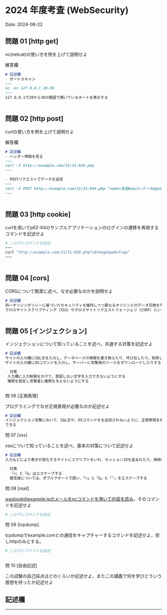 # 2024 年度考査 (WebSecurity)

Date: 2024-08-22

## 問題 01 [http get]

nc(netcat)の使い方を例を上げて説明せよ

解答欄

```md
# 記述欄
- ポートスキャン
~~~
nc -zv 127.0.0.1 20-30
~~~
127.0.0.1で20から30の範囲で開いているポートを表示する



```

## 問題 02 [http post]

curlの使い方を例を上げて説明せよ

解答欄

```md
# 記述欄
- ヘッダー情報を見る
~~~
curl -I http://example.com/31/31-020.php
~~~

- POSTリクエストでデータを送信
~~~
curl -X POST http://example.com/31/31-004.php "name=名前&mail=メール&gender=性別"
~~~



```
## 問題 03 [http cookie]

curlを用いてp62-64のサンプルアプリケーションのログインの遷移を再現するコマンドを記述せよ


```bash
# この下にコマンドを記述
~~~
curl "http://example.com/31/31-020.php?id=hoge&pwd=fuga"
~~~



```
## 問題 04 [cors]

CORSについて簡潔に述べ，なぜ必要なのかを説明せよ

```md
# 記述欄
同一オリジンポリシーに基づいたセキュリティを維持しつつ異なるオリジンとのデータ交換を可能にする
クロスサイトスクリプティング（XSS）やクロスサイトリクエストフォージェリ（CSRF）といったセキュリティリスクを軽減するために必要



```
## 問題 05 [インジェクション]

インジェクションについて知っていることを述べ，共通する対策を記述せよ

```md
# 記述欄
サイトの入力欄にSQL文を入力し、データベースの情報を書き換えたり、呼び出したり、削除したりする
サイトの入力欄にOSコマンドを入力し、サーバーに攻撃用のツールをダウンロードしたりすることができる

- 対策
 入力欄に入力制限をかけて、意図しない文字を入力できないようにする
 権限を設定し攻撃者に権限を与えないようにする



```
問 06 [正規表現]

プログラミングでなぜ正規表現が必要なのか記述せよ

```md
# 記述欄
インジェクション攻撃において、SQL文や、OSコマンドをを送信されないように、正規表現を用いて、想定している入力内容になっているか、SQL文などの攻撃文ではないかを判断できる
できる


```
問 07 [xss]

xssについて知っていることを述べ，基本の対策について記述せよ

```md
# 記述欄
入力などにより表示が変化するサイトにスクリプトをいれ、セッションIDを盗まれたり、偽物の入力欄を作られれ、利用者の個人情報を盗まれたりする

- 対策
  「<」と「&」はエスケープする
  属性値については、ダブルクオートで囲い、「<」と「&」と「"」をエスケープする


```
問 08 [mail]

wasbook@example.jpのメールをncコマンドを用いて内容を読み，そのコマンドを記述せよ

```bash
# この下にコマンドを記述


```
問 09 [tcpdump]

tcpdumpでexample.comとの通信をキャプチャーするコマンドを記述せよ，但しhttpのみとする。

```bash
# この下にコマンドを記述



```
問 10 [自由記述]

この試験の自己採点はどのくらいか記述せよ，またこの講義で何を学びどういう感想を持ったか記述せよ

記述欄
------------------------------------------




------------------------------------------
